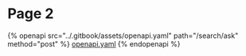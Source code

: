 # Page 2

{% openapi src="../.gitbook/assets/openapi.yaml" path="/search/ask" method="post" %}
[openapi.yaml](../.gitbook/assets/openapi.yaml)
{% endopenapi %}

